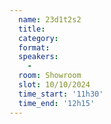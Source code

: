 ```yaml
---
  name: 23d1t2s2
  title: 
  category: 
  format: 
  speakers: 
    - 
  room: Showroom
  slot: 10/10/2024
  time_start: '11h30'
  time_end: '12h15'
---
```

